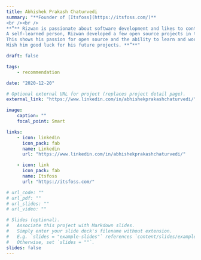 ```yaml
---
title: Abhishek Prakash Chaturvedi
summary: "**Founder of [Itsfoss](https://itsfoss.com/)**
<br /><br />
**‟** Rizwan is passionate about software development and likes to contribute to open source projects.<br />
A self-learned person, Rizwan developed a few open source projects in the Linux domain. This included a custom Linux distributions based on Arch Linux. While new Linux users are afraid of even installing Arch, Rizwan created his own distro based on it. And all that when he was still a student.<br />
This shows his passion for open source and the ability to learn and work on his own. This is an essential quality for a programmer.<br />
Wish him good luck for his future projects. **”**"

draft: false

tags:
    - recommendation

date: "2020-12-20"

# Optional external URL for project (replaces project detail page).
external_link: "https://www.linkedin.com/in/abhishekprakashchaturvedi/"

image:
    caption: ""
    focal_point: Smart

links:
    - icon: linkedin
      icon_pack: fab
      name: Linkedin
      url: "https://www.linkedin.com/in/abhishekprakashchaturvedi/"

    - icon: link
      icon_pack: fab
      name: Itsfoss
      url: "https://itsfoss.com/"

# url_code: ""
# url_pdf: ""
# url_slides: ""
# url_video: ""

# Slides (optional).
#   Associate this project with Markdown slides.
#   Simply enter your slide deck's filename without extension.
#   E.g. `slides = "example-slides"` references `content/slides/example-slides.md`.
#   Otherwise, set `slides = ""`.
slides: false
---
```

